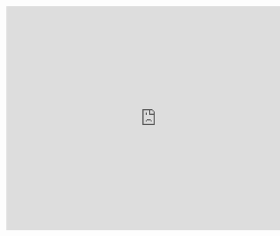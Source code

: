 <iframe width="800" height="600" src="https://www.youtube.com/embed/lh744j1Vgos?si=DNnTESBu5NBCXkB1" title="YouTube video player" frameborder="0" allow="accelerometer; autoplay; clipboard-write; encrypted-media; gyroscope; picture-in-picture; web-share" referrerpolicy="strict-origin-when-cross-origin" allowfullscreen></iframe>
